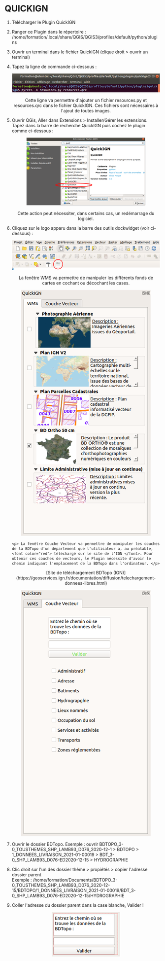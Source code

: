 
<h1> QUICKIGN </h1>

1. Télécharger le Plugin QuickIGN

2. Ranger ce Plugin dans le répertoire : /home/formation/.local/share/QGIS/QGIS3/profiles/default/python/plugins

3. Ouvrir un terminal dans le fichier QuickIGN (clique droit > ouvrir un terminal)

4.  Tapez la ligne de commande ci-dessous :
	<p align="center">
		<img src="https://raw.githubusercontent.com/chloemorgat/QuickIGN/main/Image/pyrcc5.png">
	<p>
	<p align="center">
		Cette ligne va permettre d'ajouter un fichier resources.py et resources.qrc dans le fichier QuickIGN. Ces fichiers sont nécessaires à l'ajout de toutes images.
	<p>
	
5. Ouvrir QGis, Aller dans Extensions > Installer/Gérer les extensions. Tapez dans la barre de recherche QuickIGN puis cochez le plugin comme ci-dessous :
	
	<p align="center">
		<img src="https://raw.githubusercontent.com/chloemorgat/QuickIGN/main/Image/quickign.png">
	<p>
	<p align="center">
		Cette action peut nécessiter, dans certains cas, un redémarrage du logiciel.
	<p>
	
 6. Cliquez sur le logo apparu dans la barre des outils dockwidget (voir ci-dessous) :
	
	<img src="https://raw.githubusercontent.com/chloemorgat/QuickIGN/main/Image/logo.png">
	<p align="center">
		La fenêtre WMS va permettre de manipuler les différents fonds de cartes en cochant ou décochant les cases.
	<p>
	<p align="center">
		<img src="https://raw.githubusercontent.com/chloemorgat/QuickIGN/main/Image/plugiin.png">
	<p>
	
		<p> La fenêtre Couche Vecteur va permettre de manipuler les couches de la BDTopo d'un département que l'utilisateur a, au préalable, <font color="red"> téléchargé sur le site de l'IGN </font>. Pour obtenir ces couches de vecteurs, le Plugin nécessite d'avoir le chemin indiquant l'emplacement de la BDTopo dans l'ordinateur. </p>
	<p align="center">	
		[Site de téléchargement BDTopo (IGN)](https://geoservices.ign.fr/documentation/diffusion/telechargement-donnees-libres.html)
	<p>
	
	<p align="center">
		<img src="https://raw.githubusercontent.com/chloemorgat/QuickIGN/main/Image/plugiiin*.png">
	<p>

7. Ouvrir le dossier BDTopo.
	Exemple : ouvrir BDTOPO_3-0_TOUSTHEMES_SHP_LAMB93_D076_2020-12-1 > BDTOPO > 1_DONNEES_LIVRAISON_2021-01-00019 > BDT_3-0_SHP_LAMB93_D076-ED2020-12-15 > HYDROGRAPHIE

8. Clic droit sur l'un des dossier thème > propiétés > copier l'adresse dossier parent  
	Exemple : /home/formation/Documents/BDTOPO_3-0_TOUSTHEMES_SHP_LAMB93_D076_2020-12-15/BDTOPO/1_DONNEES_LIVRAISON_2021-01-00019/BDT_3-0_SHP_LAMB93_D076-ED2020-12-15/HYDROGRAPHIE

9. Coller l'adresse du dossier parent dans la case blanche, Valider ! 
	
	<p align="center">
	<img src="https://raw.githubusercontent.com/chloemorgat/QuickIGN/main/Image/chemintxtedit.png">
	<p>
	
